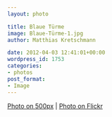 ```yaml
---
layout: photo

title: Blaue Türme
image: Blaue-Türme-1.jpg
author: Matthias Kretschmann

date: 2012-04-03 12:41:01+00:00
wordpress_id: 1753
categories:
- photos
post_format:
- Image
---
```


[Photo on 500px](http://500px.com/photo/6350862) | [Photo on Flickr](http://www.flickr.com/photos/krema/6904523272/in/photostream)
